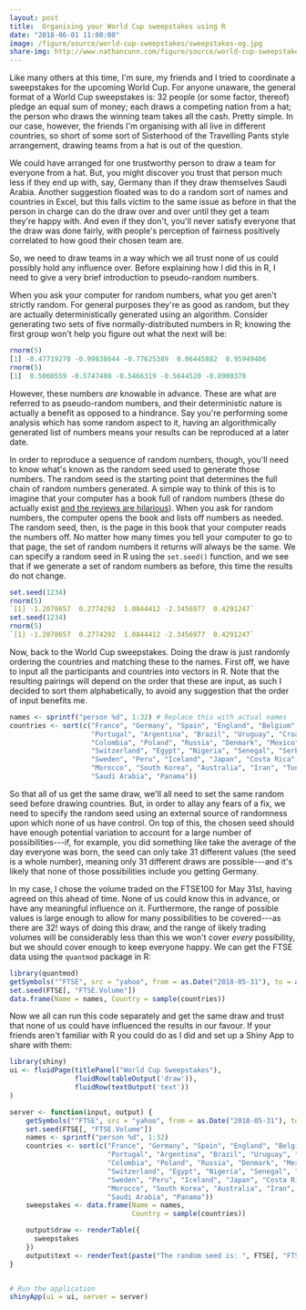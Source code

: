 ```yaml
---
layout: post
title:  Organising your World Cup sweepstakes using R
date: "2018-06-01 11:00:00"
image: /figure/source/world-cup-sweepstakes/sweepstakes-og.jpg
share-img: http://www.nathancunn.com/figure/source/world-cup-sweepstakes/sweepstakes-og.jpg
---
```


Like many others at this time, I'm sure, my friends and I tried to coordinate a sweepstakes for the upcoming World Cup. For anyone unaware, the general format of a World Cup sweepstakes is:
32 people (or some factor, thereof) pledge an equal sum of money; each draws a competing nation
 from a hat; the person who draws the winning team takes all the cash. Pretty simple.
 In our case, however, the friends I'm organising with all live in different countries, so short of some sort of Sisterhood of the Travelling Pants style arrangement, drawing teams from a hat is out of the question.

We could have arranged for one trustworthy person to draw a team for everyone from a hat. But, you might discover you trust that person much less if they end up with, say, Germany than if they draw themselves Saudi Arabia. Another suggestion floated was to do a random sort of names and countries in Excel, but this falls victim to the same
issue as before in that the person in charge can do the draw over and over until they get a team they're happy with. And even if they don't, you'll never satisfy everyone that the draw was done fairly, with people's perception of fairness positively correlated to how good their chosen team are.

So, we need to draw teams in a way which we all trust none of us could possibly hold any influence over. Before explaining how I did this in R, I need to give a very brief introduction to pseudo-random numbers.

When you ask your computer for random numbers, what you get aren't strictly
random. For general purposes they're as good as random, but they are actually deterministically generated using an algorithm. Consider generating two sets of five normally-distributed numbers in R; knowing the
first group won't help you figure out what the next will be:
```r
rnorm(5)
[1] -0.47719270 -0.99838644 -0.77625389  0.06445882  0.95949406
rnorm(5)
[1]  0.5060559 -0.5747400 -0.5466319 -0.5644520 -0.8900378
```

 However, these numbers *are* knowable in advance. These are what are referred to as pseudo-random numbers, and their deterministic nature is actually a benefit as opposed to a hindrance. Say you're performing some analysis which has some random aspect to it,
 having an algorithmically generated list of numbers means your results can be reproduced at a later date.

 In order to reproduce a sequence of random numbers, though, you'll need to know what's known as the random seed used to generate those numbers.
 The random seed is the starting point that determines the full chain of random numbers generated. A simple way to think of this is to imagine that your computer
 has a book full of random numbers (these do actually exist [and the reviews are hilarious](https://www.amazon.co.uk/Million-Random-Digits-Normal-Deviates/dp/0833030477)). When you ask for random numbers, the computer opens the book and lists off numbers as needed. The random seed, then, is the page in this book that your computer reads the numbers off. No matter how many times you tell your computer to go to that page, the set of random numbers it returns will always be the same.
 We can specify a random seed in R using the `set.seed()` function, and we see that if we generate a set of random numbers as before,
 this time the results do not change.

```r
set.seed(1234)
rnorm(5)
`[1] -1.2070657  0.2774292  1.0844412 -2.3456977  0.4291247`
set.seed(1234)
rnorm(5)
`[1] -1.2070657  0.2774292  1.0844412 -2.3456977  0.4291247`
```

Now, back to the World Cup sweepstakes. Doing the draw is just randomly ordering the countries and matching these to the names. First off, we have to input all the participants and countries into vectors in R. Note that the resulting
pairings will depend on the order that these are input, as such I decided to sort them alphabetically, to avoid any suggestion that the order of input benefits me.

``` r
names <- sprintf("person %d", 1:32) # Replace this with actual names
countries <- sort(c("France", "Germany", "Spain", "England", "Belgium",
                    "Portugal", "Argentina", "Brazil", "Uruguay", "Croatia",
                    "Colombia", "Poland", "Russia", "Denmark", "Mexico",
                    "Switzerland", "Egypt", "Nigeria", "Senegal", "Serbia",
                    "Sweden", "Peru", "Iceland", "Japan", "Costa Rica",
                    "Morocco", "South Korea", "Australia", "Iran", "Tunisia",
                    "Saudi Arabia", "Panama"))

```

So that all of us get the same draw, we'll all need to set the same random seed before drawing countries. But, in order to allay any fears of a fix, we need to specify the random seed using an external source of randomness upon which none of us have control. On top of this, the chosen seed should have enough potential variation to account for
a large number of possibilities---if, for example, you did something like take the average of the day everyone was born, the seed can only take 31 different values (the seed is a whole number), meaning only 31 different draws are possible---and it's likely that none of those possibilities include you getting Germany.

 In my case, I chose the volume traded on the FTSE100 for May 31st, having agreed on this ahead of time. None of us could know this in advance, or have any meaningful influence on it. Furthermore, the range of possible values is large enough to allow for many possibilities to be covered---as there are 32! ways of doing this draw, and the range of likely trading volumes will be considerably less than this we won't cover *every* possibility, but we should cover enough to keep everyone happy.
  We can get the FTSE data using the `quantmod` package in R:

``` r
library(quantmod)
getSymbols("^FTSE", src = "yahoo", from = as.Date("2018-05-31"), to = as.Date("2018-05-31"))
set.seed(FTSE[, "FTSE.Volume"])
data.frame(Name = names, Country = sample(countries))
```

Now we all can run this code separately and get the same draw and trust that none of us could have influenced the results in our favour. If your friends aren't familiar with R you could do as I did and set up a Shiny App to share with them:

``` r
library(shiny)
ui <- fluidPage(titlePanel("World Cup Sweepstakes"),
                fluidRow(tableOutput('draw')),
                fluidRow(textOutput('text'))
)

server <- function(input, output) {
    getSymbols("^FTSE", src = "yahoo", from = as.Date("2018-05-31"), to = as.Date("2018-05-31"))
    set.seed(FTSE[, "FTSE.Volume"])
    names <- sprintf("person %d", 1:32)
    countries <- sort(c("France", "Germany", "Spain", "England", "Belgium",
                        "Portugal", "Argentina", "Brazil", "Uruguay", "Croatia",
                        "Colombia", "Poland", "Russia", "Denmark", "Mexico",
                        "Switzerland", "Egypt", "Nigeria", "Senegal", "Serbia",
                        "Sweden", "Peru", "Iceland", "Japan", "Costa Rica",
                        "Morocco", "South Korea", "Australia", "Iran", "Tunisia",
                        "Saudi Arabia", "Panama"))
    sweepstakes <- data.frame(Name = names,
                              Country = sample(countries))

    output$draw <- renderTable({
      sweepstakes
    })
    output$text <- renderText(paste("The random seed is: ", FTSE[, "FTSE.Volume"]))
}


# Run the application
shinyApp(ui = ui, server = server)
```
